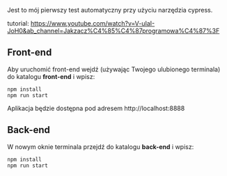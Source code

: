 Jest to mój pierwszy test automatyczny przy użyciu narzędzia cypress. 

tutorial: 
https://www.youtube.com/watch?v=V-uIaI-JoH0&ab_channel=Jakzacz%C4%85%C4%87programowa%C4%87%3F










## Front-end
Aby uruchomić front-end wejdź (używając Twojego ulubionego terminala) do katalogu **front-end** i wpisz: 
```
npm install
npm run start
```
Aplikacja będzie dostępna pod adresem http://localhost:8888

## Back-end
W nowym oknie terminala przejdź do katalogu **back-end** i wpisz: 
```
npm install
npm run start
```
